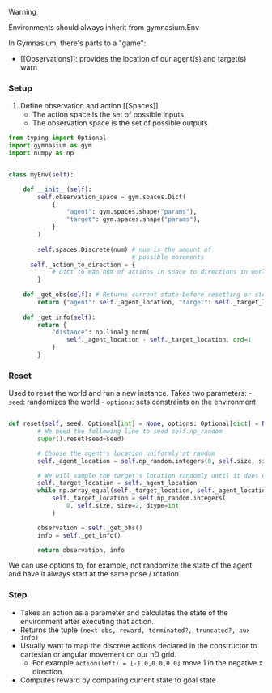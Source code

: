 >[!warning] 
>Environments should always inherit from gymnasium.Env

In Gymnasium, there's  parts to a "game":
- [[Observations]]: provides the location of our agent(s) and target(s)
warn

### Setup
1) Define observation and action [[Spaces]]
	- The action space is the set of possible inputs
	- The observation space is the set of possible outputs


```python
from typing import Optional
import gymnasium as gym
import numpy as np


class myEnv(self):

	def __init__(self):
		self.observation_space = gym.spaces.Dict(
            {
                "agent": gym.spaces.shape("params"),
                "target": gym.spaces.shape("params"),
            }
        )
        
		self.spaces.Discrete(num) # num is the amount of
								  # possible movements
	  self._action_to_direction = {
			# Dict to map num of actions in space to directions in world
		}
		
	def _get_obs(self): # Returns current state before resetting or stepping
        return {"agent": self._agent_location, "target": self._target_location}
        
    def _get_info(self):
        return {
            "distance": np.linalg.norm(
                self._agent_location - self._target_location, ord=1
            )
        }
```


### Reset 
Used to reset the world and run a new instance. 
Takes two parameters:
	- `seed`: randomizes the world
	- `options`: sets constraints on the environment

```python

def reset(self, seed: Optional[int] = None, options: Optional[dict] = None):
        # We need the following line to seed self.np_random
        super().reset(seed=seed)

        # Choose the agent's location uniformly at random
        self._agent_location = self.np_random.integers(0, self.size, size=2, dtype=int)

        # We will sample the target's location randomly until it does not coincide with the agent's location
        self._target_location = self._agent_location
        while np.array_equal(self._target_location, self._agent_location):
            self._target_location = self.np_random.integers(
                0, self.size, size=2, dtype=int
            )

        observation = self._get_obs()
        info = self._get_info()

        return observation, info
```

We can use options to, for example, not randomize the state of the agent and have it always start at the same pose / rotation.


### Step
- Takes an action as a parameter and calculates the state of the environment after executing that action.
- Returns the tuple `(next obs, reward, terminated?, truncated?, aux info)`
- Usually want to map the discrete actions declared in the constructor to cartesian or angular movement on our nD grid.
	- For example `action(left) = [-1.0,0.0,0.0]` move 1 in the negative x direction
- Computes reward by comparing current state to goal state


